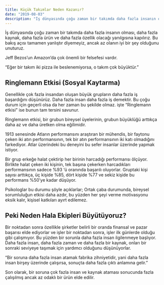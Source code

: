 ```yaml
---
title: Küçük Takımlar Neden Kazanır?
date: "2019-08-03"
description: "İş dünyasında çoğu zaman bir takımda daha fazla insanın olması, daha fazla kaynak, daha fazla ürün ve daha fazla özellik olacağı yanılgısına kapılırız. Bu bakış açısı tamamen yanlıştır diyemeyiz, ancak az olanın iyi bir şey olduğunu unuturuz."
---
```



İş dünyasında çoğu zaman bir takımda daha fazla insanın olması, daha fazla kaynak, daha fazla ürün ve daha fazla özellik olacağı yanılgısına kapılırız. Bu bakış açısı tamamen yanlıştır diyemeyiz, ancak az olanın iyi bir şey olduğunu unuturuz.

Jeff Bezos’un Amazon’da çok önemli bir felsefesi vardır.

“Eğer bir takım iki pizza ile beslenemiyorsa, o takım çok büyüktür.”


## Ringlemann Etkisi (Sosyal Kaytarma)

Genellikle çok fazla insandan oluşan büyük grupların daha fazla iş başardığını düşünürüz. Daha fazla insan daha fazla iş demektir. Bu çoğu durum için geçerli olsa da her zaman bu şekilde olmaz. işte “Ringlemann etkisi” ise bunun tam tersini savunur.

Ringlemann etkisi, bir grubun bireysel üyelerinin, grubun büyüklüğü arttıkça daha az ve daha üretken olma eğilimidir.

1913 senesinde Atların performansını araştıran bir mühendis, bir faytonu çeken iki atın performansının, tek bir atın performansının iki katı olmadığını farkediyor. Atlar üzerindeki bu deneyini bu sefer insanlar üzerinde yapmak istiyor.

Bir grup erkeğe halat çektirip her birinin harcadığı performansı ölçüyor. Birlikte halat çeken iki kişinin, tek başına çekerken harcadıkları performansının sadece %93 ‘ü oranında başarılı oluyorlar. Gruptaki kişi sayısı arttıkça, üç kişide %85, dört kişide %77 ve sekiz kişide bu performans %50’ye kadar düşüyor.


Psikologlar bu durumu şöyle açıklarlar; Ortak çaba durumunda, bireysel sorumluluğun etkisi daha azdır, bu yüzden her şeyi verme motivasyonu eksik kalır, kişisel katkıları ayırt edilemez.



## Peki Neden Hala Ekipleri Büyütüyoruz?

Bir noktadan sonra özellikle şirketler belirli bir oranda finansal ve pazar başarısı elde ediyorlar ve işler bir noktadan sonra, işler ilk günlerde olduğu gibi çalışmıyor. Bu yüzden bir sorunla daha fazla insan ilgilenmeye başlıyor. Daha fazla insan, daha fazla zaman ve daha fazla bir kaynak, onları bir sonraki seviyeye taşımak için yardımcı olduğunu düşünüyorlar.

“Bir soruna daha fazla insan atamak fabrika zihniyetidir, yani daha fazla insan birşey üzerinde çalışırsa, sonuçta daha fazla çıktı anlamına gelir.”

Son olarak, bir soruna çok fazla insan ve kaynak ataması sonucunda fazla çalışılmış ancak az odaklı bir ürün elde edilir.

